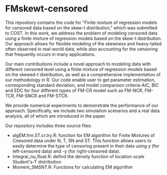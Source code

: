 # FMskewt-censored

This repository contains the code for "Finite mixture of regression models for censored data based on the skew-t distribution," which was submitted to COST. In this work, we address the problem of modeling censored data using a finite mixture of regression models based on the skew-t distribution. Our approach allows for flexible modeling of the skewness and heavy-tailed often observed in real-world data, while also accounting for the censoring that frequently occurs in many applications.

Our main contributions include a novel approach to modeling data with different censored level using a finite mixture of regression models based  on the skewed-t distribution, as well as a comprehensive implementation of our methodology in R. Our code enable user to get parameter estimation, corresponding standard deviation, and model comparison criteria-AIC, BIC and EDC for four different types of FM-CR model such as FM-NCR, FM-TCR, FM-SNCR and FM-STCR.

We provide numerical experiments to demonstrate the performance of our approach. Specifically, we include two simulation scenarios and a real data analysis, all of which are introduced in the paper.

Our repository includes three source files:
- algEM.fmr.ST.cr.try.R: function for EM algorithm for Finite Mixtures of Cnesored data under N, T, SN and ST. This function allows users to easily determine the type of censoring present in their data using y (for left-censored data) and -y (for right-censored data).
- Integral_nu_float.R: defind the density function of location-scale Student's-T distribution
- Moment_SMSNT.R: Functions for calculating EM algorithm



